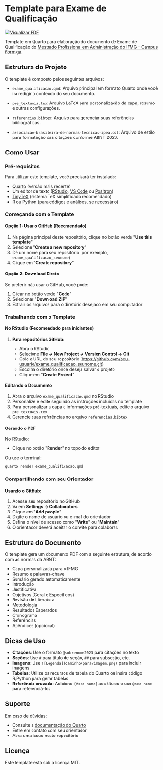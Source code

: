 # Template para Exame de Qualificação

[![Visualizar PDF](https://img.shields.io/badge/Visualizar%20PDF-clique%20aqui-blue)](https://docs.google.com/viewer?url=https://raw.githubusercontent.com/washingtonsilva/quarto_exame_qualificacao/main/exame_qualificacao.pdf)

Template em Quarto para elaboração do documento de Exame de Qualificação do [Mestrado Profissional em Administração do IFMG - Campus Formiga](https://www.formiga.ifmg.edu.br/mestrado).

## Estrutura do Projeto

O template é composto pelos seguintes arquivos:

- `exame_qualificacao.qmd`: Arquivo principal em formato Quarto onde você irá redigir o conteúdo do seu documento.

- `pre_textuais.tex`: Arquivo LaTeX para personalização da capa, resumo e outras configurações.

- `referencias.bibtex`: Arquivo para gerenciar suas referências bibliográficas.

- `associacao-brasileira-de-normas-tecnicas-ipea.csl`: Arquivo de estilo para formatação das citações conforme ABNT 2023.

## Como Usar

### Pré-requisitos

Para utilizar este template, você precisará ter instalado:

- [Quarto](https://quarto.org/docs/download/) (versão mais recente)
- Um editor de texto ([RStudio](https://posit.co/download/rstudio-desktop/), [VS Code](https://code.visualstudio.com/) ou [Positron](https://posit.co/blog/announcing-positron/))
- [TinyTeX](https://quarto.org/docs/output-formats/pdf-basics.html#installing-tex) (sistema TeX simplificado recomendado)
- R ou Python (para códigos e análises, se necessário)

### Começando com o Template

#### Opção 1: Usar o GitHub (Recomendado)

1. Na página principal deste repositório, clique no botão verde "**Use this template**"
2. Selecione "**Create a new repository**"
3. Dê um nome para seu repositório (por exemplo, `exame_qualificacao_seunome`)
4. Clique em "**Create repository**"

#### Opção 2: Download Direto

Se preferir não usar o GitHub, você pode:

1. Clicar no botão verde "**Code**"
2. Selecionar "**Download ZIP**"
3. Extrair os arquivos para o diretório desejado em seu computador

### Trabalhando com o Template

#### No RStudio (Recomendado para iniciantes)

1. **Para repositórios GitHub:**

   - Abra o RStudio
   - Selecione **File → New Project → Version Control → Git**
   - Cole a URL do seu repositório (https://github.com/seu-usuario/exame_qualificacao_seunome.git)
   - Escolha o diretório onde deseja salvar o projeto
   - Clique em "**Create Project**"


#### Editando o Documento

1. Abra o arquivo `exame_qualificacao.qmd` no RStudio
2. Personalize e edite seguindo as instruções incluídas no template
3. Para personalizar a capa e informações pré-textuais, edite o arquivo `pre_textuais.tex`
4. Gerencie suas referências no arquivo `referencias.bibtex`

#### Gerando o PDF

No RStudio:

- Clique no botão "**Render**" no topo do editor

Ou use o terminal:

```bash
quarto render exame_qualificacao.qmd
```

### Compartilhando com seu Orientador

#### Usando o GitHub:

1. Acesse seu repositório no GitHub
2. Vá em **Settings → Collaborators**
3. Clique em "**Add people**"
4. Digite o nome de usuário ou e-mail do orientador
5. Defina o nível de acesso como "**Write**" ou "**Maintain**"
6. O orientador deverá aceitar o convite para colaborar.


## Estrutura do Documento

O template gera um documento PDF com a seguinte estrutura, de acordo com as normas da ABNT:

- Capa personalizada para o IFMG
- Resumo e palavras-chave
- Sumário gerado automaticamente
- Introdução
- Justificativa
- Objetivos (Geral e Específicos)
- Revisão de Literatura
- Metodologia
- Resultados Esperados
- Cronograma
- Referências
- Apêndices (opcional)

## Dicas de Uso

- **Citações**: Use o formato `@sobrenome2023` para citações no texto
- **Seções**: Use `#` para título de seção, `##` para subseção, etc.
- **Imagens**: Use `![Legenda](caminho/para/imagem.png)` para incluir imagens
- **Tabelas**: Utilize os recursos de tabela do Quarto ou insira código R/Python para gerar tabelas
- **Referência cruzada**: Adicione `{#sec-nome}` aos títulos e use `@sec-nome` para referenciá-los

## Suporte

Em caso de dúvidas:

- Consulte a [documentação do Quarto](https://quarto.org/docs/guide/)
- Entre em contato com seu orientador
- Abra uma issue neste repositório

## Licença

Este template está sob a licença MIT.